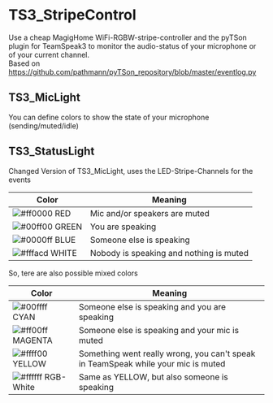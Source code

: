 # TS3_StripeControl
Use a cheap MagigHome WiFi-RGBW-stripe-controller and the pyTSon plugin for TeamSpeak3 to monitor the audio-status of your microphone or of your current channel. <br />
Based on https://github.com/pathmann/pyTSon_repository/blob/master/eventlog.py

## TS3_MicLight
You can define colors to show the state of your microphone (sending/muted/idle)

## TS3_StatusLight
Changed Version of TS3_MicLight, uses the LED-Stripe-Channels for the events

Color | Meaning
 --- | ---
![#ff0000](https://placehold.it/15/ff0000/000000?text=+) RED    | Mic and/or speakers are muted
![#00ff00](https://placehold.it/15/00ff00/000000?text=+) GREEN  | You are speaking
![#0000ff](https://placehold.it/15/0000ff/000000?text=+) BLUE   | Someone else is speaking
![#fffacd](https://placehold.it/15/fffacd/000000?text=+) WHITE  | Nobody is speaking and nothing is muted

So, tere are also possible mixed colors

Color | Meaning
 --- | ---
![#00ffff](https://placehold.it/15/00ffff/000000?text=+) CYAN    | Someone else is speaking and you are speaking
![#ff00ff](https://placehold.it/15/ff00ff/000000?text=+) MAGENTA | Someone else is speaking and your mic is muted
![#ffff00](https://placehold.it/15/ffff00/000000?text=+) YELLOW  | Something went really wrong, you can't speak in TeamSpeak while your mic is muted
![#ffffff](https://placehold.it/15/ffffff/000000?text=+) RGB-White | Same as YELLOW, but also someone is speaking
